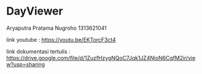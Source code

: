 # DayViewer
Aryaputra Pratama Nugroho
1313621041

link youtube : https://youtu.be/EKTorcF3ct4

link dokumentasi tertulis : https://drive.google.com/file/d/1ZuzfHzygNQoC7Jqk1JZ4NjoN6CqfM2ir/view?usp=sharing
